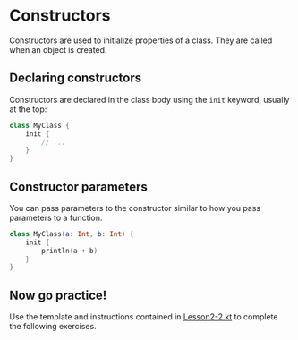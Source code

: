# Constructors

Constructors are used to initialize properties of a class. They are called when an object is created.

## Declaring constructors

Constructors are declared in the class body using the `init` keyword, usually at the top:

```kotlin
class MyClass {
    init {
        // ...
    }
}
```

## Constructor parameters

You can pass parameters to the constructor similar to how you pass parameters to a function.

```kotlin
class MyClass(a: Int, b: Int) {
    init {
        println(a + b)
    }
}
```

## Now go practice!

Use the template and instructions contained in [Lesson2-2.kt](Lesson2-2.kt) to complete the following exercises.
